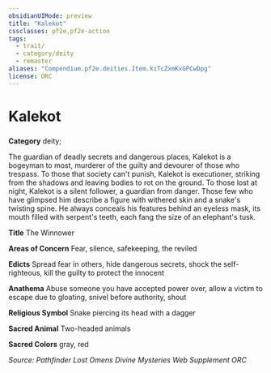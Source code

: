 ```yaml
---
obsidianUIMode: preview
title: "Kalekot"
cssclasses: pf2e,pf2e-action
tags:
  - trait/
  - category/deity
  - remaster
aliases: "Compendium.pf2e.deities.Item.kiTcZxmKxGPCwDpg"
license: ORC
---
```

# Kalekot

### 

**Category** deity; 




The guardian of deadly secrets and dangerous places, Kalekot is a bogeyman to most, murderer of the guilty and devourer of those who trespass. To those that society can't punish, Kalekot is executioner, striking from the shadows and leaving bodies to rot on the ground. To those lost at night, Kalekot is a silent follower, a guardian from danger. Those few who have glimpsed him describe a figure with withered skin and a snake's twisting spine. He always conceals his features behind an eyeless mask, its mouth filled with serpent's teeth, each fang the size of an elephant's tusk.

**Title** The Winnower

**Areas of Concern** Fear, silence, safekeeping, the reviled

**Edicts** Spread fear in others, hide dangerous secrets, shock the self-righteous, kill the guilty to protect the innocent

**Anathema** Abuse someone you have accepted power over, allow a victim to escape due to gloating, snivel before authority, shout

**Religious Symbol** Snake piercing its head with a dagger

**Sacred Animal** Two-headed animals

**Sacred Colors** gray, red

*Source: Pathfinder Lost Omens Divine Mysteries Web Supplement*
*ORC*